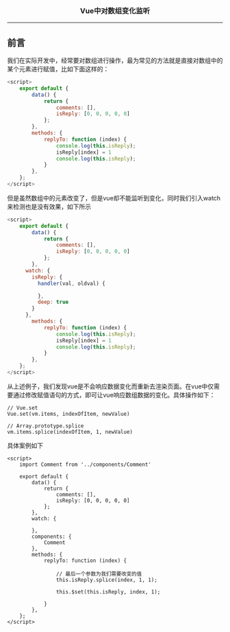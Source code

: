 ### <center>Vue中对数组变化监听
***
## 前言

我们在实际开发中，经常要对数组进行操作，最为常见的方法就是直接对数组中的某个元素进行赋值，比如下面这样的：

```javascript
<script>
    export default {
        data() {
            return {
                comments: [],
                isReply: [0, 0, 0, 0, 0]
            };
        },
        methods: {
            replyTo: function (index) {
                console.log(this.isReply);
                isReply[index] = 1
                console.log(this.isReply);
            }
        },
    };
</script>
```

但是虽然数组中的元素改变了，但是vue却不能监听到变化，同时我们引入watch来检测也是没有效果，如下所示

```javascript
<script>
    export default {
        data() {
            return {
                comments: [],
                isReply: [0, 0, 0, 0, 0]
            };
        },
      watch: {
        isReply: {
          handler(val, oldval) {

          },
          deep: true
        }
      },
        methods: {
            replyTo: function (index) {
                console.log(this.isReply);
                isReply[index] = 1
                console.log(this.isReply);
            }
        },
    };
</script>
```

从上述例子，我们发现vue是不会响应数据变化而重新去渲染页面。在vue中仅需要通过修改赋值语句的方式，即可让vue响应数组数据的变化。具体操作如下：

```
// Vue.set
Vue.set(vm.items, indexOfItem, newValue)

// Array.prototype.splice
vm.items.splice(indexOfItem, 1, newValue)
```

具体案例如下

```
<script>
    import Comment from '../components/Comment'

    export default {
        data() {
            return {
                comments: [],
                isReply: [0, 0, 0, 0, 0]
            };
        },
        watch: {

        },
        components: {
            Comment
        },
        methods: {
            replyTo: function (index) {
				
				// 最后一个参数为我们需要改变的值
                this.isReply.splice(index, 1, 1);

                this.$set(this.isReply, index, 1);

            }
        },
    };
</script>
```
